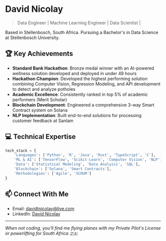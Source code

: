 # David Nicolay

> Data Engineer | Machine Learning Engineer | Data Scientist | 

Based in Stellenbosch, South Africa.
Pursuing a Bachelor's in Data Science at Stellenbosch University.

## 🏆 Key Achievements

- **Standard Bank Hackathon**: Bronze medal winner with an AI-powered wellness solution developed and deployed in under 48 hours
- **Hackathon Champion**: Developed the highest performing solution combining Computer Vision, Regression Modeling, and API development to detect and analyze potholes
- **Academic Excellence**: Consistently ranked in top 5% of academic performers (Merit Scholar)
- **Blockchain Development**: Engineered a comprehensive 3-way Smart Contract system on Solana
- **NLP Implementation**: Built end-to-end solutions for processing customer feedback at Sanlam

## 💻 Technical Expertise

```python
tech_stack = {
    'Languages': ['Python', 'R', 'Java', 'Rust', 'TypeScript', 'C'],
    'ML & AI': ['TensorFlow', 'Scikit-Learn', 'Computer Vision', 'NLP'],
    'Data': ['Statistical Modeling', 'Data Analysis', 'SQL'],
    'Blockchain': ['Solana', 'Smart Contracts'],
    'Methodologies': ['Agile', 'SCRUM']
}
```

## 📫 Connect With Me

- Email: davidtnicolay@live.com
- LinkedIn: [David Nicolay](https://www.linkedin.com/in/davidnicolay/)

---

*When not coding, you'll find me flying planes with my Private Pilot's License or powerlifting for South Africa 🇿🇦.*
